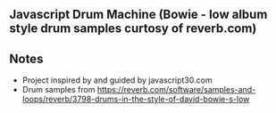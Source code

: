 

## Javascript Drum Machine (Bowie - low album style drum samples curtosy of reverb.com)


## Notes
- Project inspired by and guided by javascript30.com
- Drum samples from https://reverb.com/software/samples-and-loops/reverb/3798-drums-in-the-style-of-david-bowie-s-low